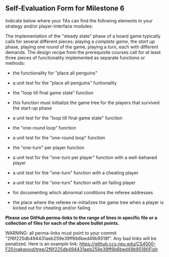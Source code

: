 ## Self-Evaluation Form for Milestone 6

Indicate below where your TAs can find the following elements in your strategy and/or player-interface modules:

The implementation of the "steady state" phase of a board game
typically calls for several different pieces: playing a *complete
game*, the *start up* phase, playing one *round* of the game, playing a *turn*, 
each with different demands. The design recipe from the prerequisite courses call
for at least three pieces of functionality implemented as separate
functions or methods:

- the functionality for "place all penguins"

- a unit test for the "place all penguins" funtionality 

- the "loop till final game state"  function

- this function must initialize the game tree for the players that survived the start-up phase


- a unit test for the "loop till final game state"  function


- the "one-round loop" function


- a unit test for the "one-round loop" function


- the "one-turn" per player function


- a unit test for the "one-turn per player" function with a well-behaved player 


- a unit test for the "one-turn" function with a cheating player


- a unit test for the "one-turn" function with an failing player 


- for documenting which abnormal conditions the referee addresses 


- the place where the referee re-initializes the game tree when a player is kicked out for cheating and/or failing 



**Please use GitHub perma-links to the range of lines in specific
file or a collection of files for each of the above bullet points.**

  WARNING: all perma-links must point to your commit "2f6f225db494431aeb259e39ff6b6bed49b9518f".
  Any bad links will be penalized.
  Here is an example link:
    <https://github.ccs.neu.edu/CS4500-F20/oakwood/tree/2f6f225db494431aeb259e39ff6b6bed49b9518f/Fish>

